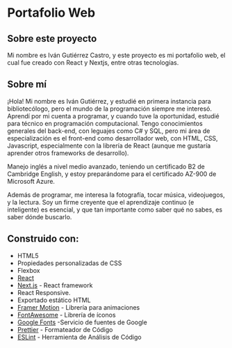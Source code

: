 # Portafolio Web

## Sobre este proyecto

Mi nombre es Iván Gutiérrez Castro, y este proyecto es mi portafolio web, el cual fue creado con React y Nextjs, entre otras tecnologías.

## Sobre mí

¡Hola! Mi nombre es Iván Gutiérrez, y estudié en primera instancia para bibliotecólogo, pero el mundo de la programación siempre me interesó. Aprendí por mi cuenta a programar, y cuando tuve la oportunidad, estudié para técnico en programación computacional. Tengo conocimientos generales del back-end, con leguajes como C# y SQL, pero mi área de especialización es el front-end como desarrollador web, con HTML, CSS, Javascript, especialmente con la librería de React (aunque me gustaría aprender otros frameworks de desarrollo).

Manejo inglés a nivel medio avanzado, teniendo un certificado B2 de Cambridge English, y estoy preparándome para el certificado AZ-900 de Microsoft Azure.

Además de programar, me interesa la fotografía, tocar música, videojuegos, y la lectura. Soy un firme creyente que el aprendizaje continuo (e inteligente) es esencial, y que tan importante como saber qué no sabes, es saber dónde buscarlo.

## Construido con:

- HTML5
- Propiedades personalizadas de CSS
- Flexbox
- [React](https://reactjs.org/)
- [Next.js](https://nextjs.org/) - React framework
- React Responsive.
- Exportado estático HTML
- [Framer Motion](https://www.framer.com/motion/) - Librería para animaciones
- [FontAwesome](https://fontawesome.com/) - Librería de íconos
- [Google Fonts](https://fonts.google.com/) -Servicio de fuentes de Google
- [Prettier](https://prettier.io/) - Formateador de Código
- [ESLint](https://eslint.org/) - Herramienta de Análisis de Código


